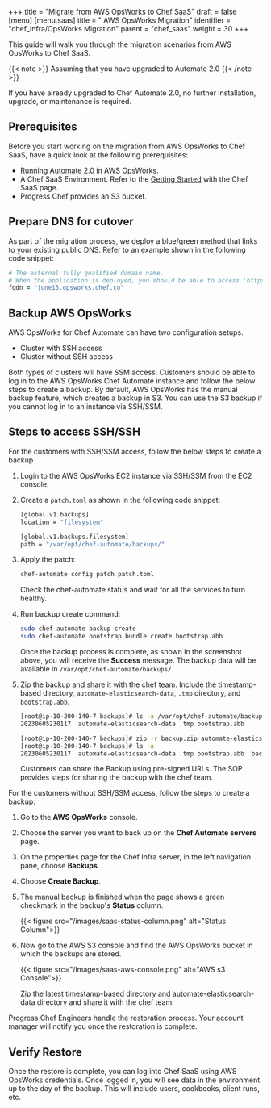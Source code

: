 +++
title = "Migrate from AWS OpsWorks to Chef SaaS"
draft = false
[menu]
  [menu.saas]
    title = " AWS OpsWorks Migration"
    identifier = "chef_infra/OpsWorks Migration"
    parent = "chef_saas"
    weight = 30
+++

This guide will walk you through the migration scenarios from AWS OpsWorks to Chef SaaS.

{{< note >}} Assuming that you have upgraded to Automate 2.0 {{< /note >}}

If you have already upgraded to Chef Automate 2.0, no further installation, upgrade, or maintenance is required.

## Prerequisites

Before you start working on the migration from AWS OpsWorks to Chef SaaS, have a quick look at the following prerequisites:

* Running Automate 2.0 in AWS OpsWorks.
* A Chef SaaS Environment. Refer to the [Getting Started](/saas/get_started/) with the Chef SaaS page.
* Progress Chef provides an S3 bucket.

## Prepare DNS for cutover

As part of the migration process, we deploy a blue/green method that links to your existing public DNS. Refer to an example shown in the following code snippet:

```ruby
# The external fully qualified domain name.
# When the application is deployed, you should be able to access 'https://<fqdn>/' to log in.
fqdn = "june15.opsworks.chef.co"
```

## Backup AWS OpsWorks

AWS OpsWorks for Chef Automate can have two configuration setups.

* Cluster with SSH access
* Cluster without SSH access

Both types of clusters will have SSM access. Customers should be able to log in to the AWS OpsWorks Chef Automate instance and follow the below steps to create a backup. By default, AWS OpsWorks has the manual backup feature, which creates a backup in S3. You can use the S3 backup if you cannot log in to an instance via SSH/SSM.

## Steps to access SSH/SSH

For the customers with SSH/SSM access, follow the below steps to create a backup

1. Login to the AWS OpsWorks EC2 instance via SSH/SSM from the EC2 console.
1. Create a `patch.toml` as shown in the following code snippet:

    ```sh
    [global.v1.backups]
    location = "filesystem"

    [global.v1.backups.filesystem]
    path = "/var/opt/chef-automate/backups/"
    ```

1. Apply the patch:

    ```sh
    chef-automate config patch patch.toml
    ```

    Check the chef-automate status and wait for all the services to turn healthy.

1. Run backup create command:

    ```sh
    sudo chef-automate backup create
    sudo chef-automate bootstrap bundle create bootstrap.abb
    ```

    Once the backup process is complete, as shown in the screenshot above, you will receive the **Success** message. The backup data will be available in `/var/opt/chef-automate/backups/`.

1. Zip the backup and share it with the chef team. Include the timestamp-based directory, `automate-elasticsearch-data`, `.tmp` directory, and `bootstrap.abb`.

    ```sh
    [root@ip-10-200-140-7 backups]# ls -a /var/opt/chef-automate/backups/
    20230605230117  automate-elasticsearch-data .tmp bootstrap.abb

    [root@ip-10-200-140-7 backups]# zip -r backup.zip automate-elasticsearch-data 20230605230117 .tmp bootstrap.abb
    [root@ip-10-200-140-7 backups]# ls -a
    20230605230117  automate-elasticsearch-data .tmp bootstrap.abb  backup.zip
    ```

    Customers can share the Backup using pre-signed URLs. The SOP provides steps for sharing the backup with the chef team.

For the customers without SSH/SSM access, follow the steps to create a backup:

1. Go to the **AWS OpsWorks** console.
1. Choose the server you want to back up on the **Chef Automate servers** page.
1. On the properties page for the Chef Infra server, in the left navigation pane, choose **Backups**.
1. Choose **Create Backup**.
1. The manual backup is finished when the page shows a green checkmark in the backup's **Status** column.

    {{< figure src="/images/saas-status-column.png" alt="Status Column">}}

1. Now go to the AWS S3 console and find the AWS OpsWorks bucket in which the backups are stored.

    {{< figure src="/images/saas-aws-console.png" alt="AWS s3 Console">}}

    Zip the latest timestamp-based directory and automate-elasticsearch-data directory and share it with the chef team.

Progress Chef Engineers handle the restoration process. Your account manager will notify you once the restoration is complete.

## Verify Restore

Once the restore is complete, you can log into Chef SaaS using AWS OpsWorks credentials. Once logged in, you will see data in the environment up to the day of the backup. This will include users, cookbooks, client runs, etc.
